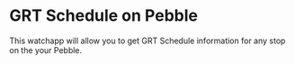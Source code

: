 # GRT Schedule on Pebble

This watchapp will allow you to get GRT Schedule information for any stop on the your Pebble.